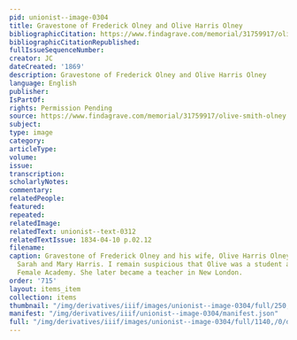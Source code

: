 ```yaml
---
pid: unionist--image-0304
title: Gravestone of Frederick Olney and Olive Harris Olney
bibliographicCitation: https://www.findagrave.com/memorial/31759917/olive-smith-olney
bibliographicCitationRepublished: 
fullIssueSequenceNumber: 
creator: JC
dateCreated: '1869'
description: Gravestone of Frederick Olney and Olive Harris Olney
language: English
publisher: 
IsPartOf: 
rights: Permission Pending
source: https://www.findagrave.com/memorial/31759917/olive-smith-olney
subject: 
type: image
category: 
articleType: 
volume: 
issue: 
transcription: 
scholarlyNotes: 
commentary: 
relatedPeople: 
featured: 
repeated: 
relatedImage: 
relatedText: unionist--text-0312
relatedTextIssue: 1834-04-10 p.02.12
filename: 
caption: Gravestone of Frederick Olney and his wife, Olive Harris Olney, sister of
  Sarah and Mary Harris. I remain suspicious that Olive was a student at the Canterbury
  Female Academy. She later became a teacher in New London.
order: '715'
layout: items_item
collection: items
thumbnail: "/img/derivatives/iiif/images/unionist--image-0304/full/250,/0/default.jpg"
manifest: "/img/derivatives/iiif/unionist--image-0304/manifest.json"
full: "/img/derivatives/iiif/images/unionist--image-0304/full/1140,/0/default.jpg"
---
```


